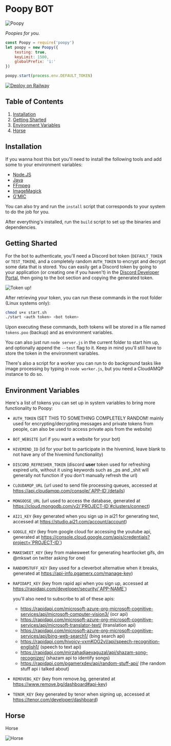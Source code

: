 # Poopy BOT
![Poopy](https://raw.githubusercontent.com/raIeigh/poopy/main/assets/image/poopy.png)

_Poopies for you._

```javascript
const Poopy = require('poopy')
let poopy = new Poopy({
    testing: true,
    keyLimit: 1500,
    globalPrefix: 'i:'
})

poopy.start(process.env.DEFAULT_TOKEN)
```

[![Deploy on Railway](https://railway.app/button.svg)](https://railway.app/new/template/KRX2Oi?referralCode=Vb0OxC)

## Table of Contents
1. [Installation](#installation)
2. [Getting Sharted](#getting-sharted)
3. [Environment Variables](#environment-variables)
4. [Horse](#horse)

## Installation

If you wanna host this bot you'll need to install the following tools and add some to your environment variables:
  - [Node.JS](https://nodejs.org/en/download)
  - [Java](https://www.java.com/download/manual.jsp)
  - [FFmpeg](https://ffmpeg.org/download.html)
  - [ImageMagick](https://imagemagick.org/script/download.php)
  - [G'MIC](https://gmic.eu/download.html)

You can also try and run the `install` script that corresponds to your system to do the job for you.

After everything's installed, run the `build` script to set up the binaries and dependencies.

## Getting Sharted

For the bot to authenticate, you'll need a Discord bot token (`DEFAULT_TOKEN` or `TEST_TOKEN`), and a completely random `AUTH_TOKEN` to encrypt and decrypt some data that is stored. You can easily get a Discord token by going to your application (or creating one if you haven't) in the [Discord Developer Portal](https://discord.com/developers/applications), then going to the bot section and copying the generated token.

![Token up!](https://raw.githubusercontent.com/raIeigh/poopy/main/assets/image/token.png)

After retrieving your token, you can run these commands in the root folder (Linux systems only):
```bash
chmod u+x start.sh
./start <auth token> <bot token>
```
Upon executing these commands, both tokens will be stored in a file named `tokens.poo` (backup) and as environment variables.

You can also just run `node server.js` in the current folder to start him up, and optionally append the `--test` flag to it. Keep in mind you'll still have to store the token in the environment variables.

There's also a script for a worker you can run to do background tasks like image processing by typing in `node worker.js`, but you need a CloudAMQP instance to do so.

## Environment Variables

Here's a list of tokens you can set up in system variables to bring more functionality to Poopy:
  - `AUTH_TOKEN` (SET THIS TO SOMETHING COMPLETELY RANDOM! mainly used for encrypting/decrypting messages and private tokens from people, can also be used to access private apis from the website)
  - `BOT_WEBSITE` (url if you want a website for your bot)
  - `HIVEMIND_ID` (id for your bot to participate in the hivemind, leave blank to not have any of the hivemind functionality)
  - `DISCORD_REFRESHER_TOKEN` (discord **user** token used for refreshing expired urls, without it using keywords such as _ps and _shit will generally not function if you don't manually refresh the url)
  - `CLOUDAMQP_URL` (url used to send file processing queues, accessed at https://api.cloudamqp.com/console/`APP-ID`/details)
  - `MONGOOSE_URL` (url used to access the database, generated at https://cloud.mongodb.com/v2/`PROJECT-ID`#clusters/connect)
  - `AI21_KEY` (key generated when you sign up in ai21 for generating text, accessed at https://studio.ai21.com/account/account)
  - `GOOGLE_KEY` (key from google cloud for accessing the youtube api, generated at https://console.cloud.google.com/apis/credentials?project=`PROJECT-ID`)
  - `MAKESWEET_KEY` (key from makesweet for generating heartlocket gifs, dm @mkswt on twitter asking for one)
  - `RANDOMSTUFF_KEY` (key used for a cleverbot alternative when it breaks, generated at https://api-info.pgamerx.com/manage-key)
  - `RAPIDAPI_KEY` (key from rapid api when you sign up, accessed at https://rapidapi.com/developer/security/`APP-NAME`)

    you'll also need to subscribe to all of these apis:
    - https://rapidapi.com/microsoft-azure-org-microsoft-cognitive-services/api/microsoft-computer-vision3/ (ocr api)
    - https://rapidapi.com/microsoft-azure-org-microsoft-cognitive-services/api/microsoft-translator-text/ (translation api)
    - https://rapidapi.com/microsoft-azure-org-microsoft-cognitive-services/api/bing-web-search1/ (bing search api)
    - https://rapidapi.com/hivoicy-vxmKOG2vl/api/speech-recognition-english1/ (speech to text api)
    - https://rapidapi.com/mirzahadjaevaguzal/api/shazam-song-recognizer/ (shazam api to identify songs)
    - https://rapidapi.com/pgamerxdev/api/random-stuff-api/ (the random stuff api i talked about)
  - `REMOVEBG_KEY` (key from remove.bg, generated at https://www.remove.bg/dashboard#api-key)
  - `TENOR_KEY` (key generated by tenor when signing up, accessed at https://tenor.com/developer/dashboard)

## Horse

Horse

![Horse](https://raw.githubusercontent.com/raIeigh/poopy/main/assets/image/horse.gif)